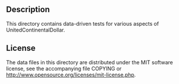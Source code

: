 Description
------------

This directory contains data-driven tests for various aspects of UnitedContinentalDollar.

License
--------

The data files in this directory are distributed under the MIT software
license, see the accompanying file COPYING or
http://www.opensource.org/licenses/mit-license.php.

